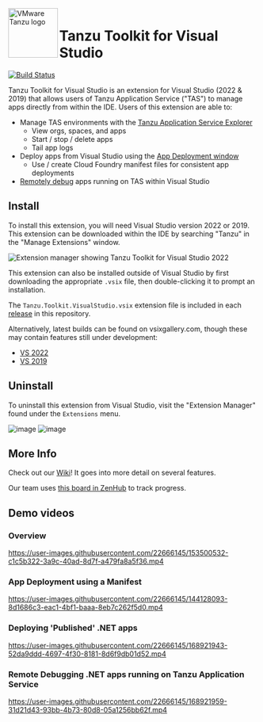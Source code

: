 <img src="https://dtb5pzswcit1e.cloudfront.net/assets/images/product_logos/icon_elastic-runtime_1586547456.png" alt="VMware Tanzu logo" height="100" align="left"/>

# Tanzu Toolkit for Visual Studio

[![Build Status](https://dev.azure.com/TanzuDevX/DevX/_apis/build/status/Build%2C%20Test%20%26%20Package%20VSIX?branchName=main)](https://dev.azure.com/TanzuDevX/DevX/_build/latest?definitionId=3&branchName=main)

Tanzu Toolkit for Visual Studio is an extension for Visual Studio (2022 & 2019) that allows users of Tanzu Application Service ("TAS") to manage apps directly from within the IDE. Users of this extension are able to:

- Manage TAS environments with the [Tanzu Application Service Explorer](https://github.com/vmware-tanzu/tanzu-toolkit-for-visual-studio/wiki/Tanzu-Application-Service-Explorer)
  - View orgs, spaces, and apps
  - Start / stop / delete apps
  - Tail app logs
- Deploy apps from Visual Studio using the [App Deployment window](https://github.com/vmware-tanzu/tanzu-toolkit-for-visual-studio/wiki/App-Deployment-Window)
  - Use / create Cloud Foundry manifest files for consistent app deployments
- [Remotely debug](https://github.com/vmware-tanzu/tanzu-toolkit-for-visual-studio/wiki/Remote-Debugging-TAS-Apps) apps running on TAS within Visual Studio

## Install
To install this extension, you will need Visual Studio version 2022 or 2019. This extension can be downloaded within the IDE by searching "Tanzu" in the "Manage Extensions" window.

![Extension manager showing Tanzu Toolkit for Visual Studio 2022](https://user-images.githubusercontent.com/22666145/169391289-f8ebe6ef-8209-47ae-86e2-5ef293b19cf2.png)

This extension can also be installed outside of Visual Studio by first downloading the appropriate `.vsix` file, then double-clicking it to prompt an installation.

The `Tanzu.Toolkit.VisualStudio.vsix` extension file is included in each [release](https://github.com/vmware-tanzu/tanzu-toolkit-for-visual-studio/releases) in this repository.

Alternatively, latest builds can be found on vsixgallery.com, though these may contain features still under development:
  - [VS 2022](https://www.vsixgallery.com/extension/TanzuToolkitForVisualStudio2022.ff7b6f3e-0410-4ff9-a40a-a719ee9da901)
  - [VS 2019](https://www.vsixgallery.com/extension/TanzuToolkitForVisualStudio2019.ff7b6f3e-0410-4ff9-a40a-a719ee9da901)

## Uninstall
To uninstall this extension from Visual Studio, visit the "Extension Manager" found under the `Extensions` menu.

![image](https://user-images.githubusercontent.com/22666145/168169965-14855a9f-2f8c-458e-ad24-d50f1d8f1b24.png)
![image](https://user-images.githubusercontent.com/22666145/168169970-969cf089-2028-433c-82d5-55a67afb7fd0.png)

## More Info
Check out our [Wiki](https://github.com/vmware-tanzu/tanzu-toolkit-for-visual-studio/wiki)! It goes into more detail on several features.

Our team uses [this board in ZenHub](https://app.zenhub.com/workspaces/net-dev-x---visual-studio-extensions-604161e65a9f390012665e4d/board?repos=327998348) to track progress.

## Demo videos

### Overview

https://user-images.githubusercontent.com/22666145/153500532-c1c5b322-3a9c-40ad-8d7f-a479fa8a5f36.mp4

### App Deployment using a Manifest

https://user-images.githubusercontent.com/22666145/144128093-8d1686c3-eac1-4bf1-baaa-8eb7c262f5d0.mp4

### Deploying 'Published' .NET apps

https://user-images.githubusercontent.com/22666145/168921943-52da9ddd-4697-4f30-8181-8d6f9db01d52.mp4

### Remote Debugging .NET apps running on Tanzu Application Service

https://user-images.githubusercontent.com/22666145/168921959-31d21d43-93bb-4b73-80d8-05a1256bb62f.mp4

